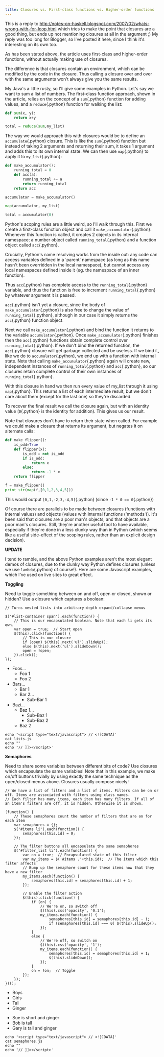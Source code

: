 ```yaml
---
title: Closures vs. First-class functions vs. Higher-order functions
---
```

This is a reply to <a href="http://notes-on-haskell.blogspot.com/2007/02/whats-wrong-with-for-loop.html">http://notes-on-haskell.blogspot.com/2007/02/whats-wrong-with-for-loop.html</a> which tries to make the point that closures are a good thing, but ends up not mentioning closures at all in the argument ;) My reply was too long for Blogger, so I've posted it here, since I think it's interesting on its own too.

As has been stated above, the article uses first-class and higher-order functions, without actually making use of closures.

The difference is that closures contain an environment, which can be modified by the code in the closure. Thus calling a closure over and over with the same arguments won't always give you the same results.

My Java's a little rusty, so I'll give some examples in Python. Let's say we want to sum a list of numbers. The first-class function approach, shown in the article, relies on the concept of a `sum`{.python} function for adding values, and a `reduce`{.python} function for walking the list:

```python
def sum(x, y):
    return x+y

total = reduce(sum,my_list)
```

The way we would approach this with closures would be to define an `accumulate`{.python} closure. This is like the `sum`{.python} function but instead of taking 2 arguments and returning their sum, it takes 1 argument and adds this to its own internal state. We can then use `map`{.python} to apply it to `my_list`{.python}:

```python
def make_accumulator():
    running_total = 0
    def acc(a):
        running_total += a
        return running_total
    return acc

accumulator = make_accumulator()

map(accumulator, my_list)

total = accumulator(0)
```

Python's scoping rules are a little weird, so I'll walk through this. First we create a first-class function object and call it `make_accumulator`{.python}. Whenever this function is called, it creates 2 objects in its internal namespace; a number object called `running_total`{.python} and a function object called `acc`{.python}.

Crucially, Python's name resolving works from the inside out: any code can access variables defined in a 'parent' namespace (as long as this name hasn't been overridden in the local namespace), but cannot access any local namespaces defined inside it (eg. the namespace of an inner function).

Thus `acc`{.python} has complete access to the `running_total`{.python} variable, and thus the function is free to increment `running_total`{.python} by whatever argument it is passed.

`acc`{.python} isn't yet a closure, since the body of `make_accumulator`{.python} is also free to change the value of `running_total`{.python}, although in our case it simply returns the `acc`{.python} function object.

Next we call `make_accumulator`{.python} and bind the function it returns to the variable `accumulator`{.python}. Once `make_accumulator`{.python} finishes then the `acc`{.python} functions obtain complete control over `running_total`{.python}. If we don't bind the returned function, the `acc`{.python} closure will get garbage collected and be useless. If we bind it, like we do to `accumulator`{.python}, we end up with a function with internal state. Note that calling `make_accumulator`{.python} again will create new, independent instances of `running_total`{.python} and `acc`{.python}, so our closures retain complete control of their own instances of `running_total`{.python}.

With this closure in hand we then run every value of my_list through it using `map`{.python}. This returns a list of each intermediate result, but we don't care about them (except for the last one) so they're discarded.

To recover the final result we call the closure again, but with an identity value (`0`{.python} is the identity for addition). This gives us our result.

Note that closures don't have to return their state when called. For example we could make a closure that returns its argument, but negates it on alternate calls:

```python
def make_flipper():
    is_odd=True
    def flipper(x):
        is_odd = not is_odd
        if is_odd:
            return x
        else:
            return -1 * x
    return flipper

f = make_flipper()
print str(map(f,[0,1,2,3,4,5]))
```

This would output `[0,1,-2,3,-4,5]`{.python} (since `-1 * 0 == 0`{.python})

Of course there are parallels to be made between closures (functions with internal values) and objects (values with internal functions ('methods')). It's been said that closures are a poor man's objects, and that objects are a poor man's closures. Still, they're another useful tool to have available, especially if they're done in a less clunky way than in Python (which seems like a useful side-effect of the scoping rules, rather than an explicit design decision).

**UPDATE**

I tend to ramble, and the above Python examples aren't the most elegant demos of closures, due to the clunky way Python defines closures (unless we use `lambda`{.python} of course!). Here are some Javascript examples, which I've used on live sites to great effect.

**Toggling**

Need to toggle something between on and off, open or closed, shown or hidden? Use a closure which captures a boolean:

```{.javascript pipe="tee lists.js"}
// Turns nested lists into arbitrary-depth expand/collapse menus

$('#list-container span').each(function() {
    // This is our encapsulated boolean. Note that each li gets its own.
    var open = true;  // Start open
    $(this).click(function() {
        // This is our closure
        if (open) $(this).next('ul').slideUp();
        else $(this).next('ul').slideDown();
        open = !open;
    }).click();
});
```

<ul id="list-container">
<li>
<span>Foos...</span>
<ul>
<li>
<span>Foo 1</span>
</li>
<li>
<span>Foo 2</span>
</li>
</ul>
</li>
<li>
<span>Bars...</span>
<ul>
<li>
<span>Bar 1</span>
</li>
<li>
<span>Bar 2...</span>
<ul>
<li>
<span>Sub-Bar 1</span>
</li>
</ul>
</ul>
</li>
<li>
<span>Bazi...</span>
<ul>
<li>
<span>Baz 1...</span>
<ul>
<li>
<span>Sub-Baz 1</span>
</li>
<li>
<span>Sub-Baz 2</span>
</li>
</ul>
</li>
<li>
<span>Baz 2</span>
</li>
</ul>
</li>
</ul>

<script src="/js/jquery.js"></script>
<script src="/js/underscore.js"></script>

```{.unwrap pipe="sh | pandoc -f markdown -t json"}
echo '<script type="text/javascript"> // <![CDATA['
cat lists.js
echo ""
echo '// ]]></script>'
```

**Semaphores**

Need to share some variables between different bits of code? Use closures which encapsulate the same variables! Note that in this example, we make on/off buttons trivially by using exactly the same technique as the open/closed menus above. Closures usually compose nicely!

```{.javascript pipe="tee semaphores.js"}
// We have a list of filters and a list of items. Filters can be on or off. Items are associated with filters using class names.
// Each filter has many items, each item has many filters. If all of an item's filters are off, it is hidden. Otherwise it is shown.

(function() {
    // These semaphores count the number of filters that are on for each item
    var semaphores = {};
    $('#items li').each(function() {
        semaphores[this.id] = 0;
    });

    // The filter buttons all encapsulate the same semaphores
    $('#filter_list li').each(function() {
        var on = true;  // Encapsulated state of this filter
        var my_items = $('#items .'+this.id);  // The items which this filter affects
        // Bump up the semaphore count for these items now that they have a new filter
        my_items.each(function() {
            semaphores[this.id] = semaphores[this.id] + 1;
        });

        // Enable the filter action
        $(this).click(function() {
            if (on) {
                // We're on, so switch off
                $(this).css('opacity', '0.1');
                my_items.each(function() {
                    semaphores[this.id] = semaphores[this.id] - 1;
                    if (semaphores[this.id] === 0) $(this).slideUp();
                });
            }
            else {
                // We're off, so switch on
                $(this).css('opacity', '1');
                my_items.each(function() {
                    semaphores[this.id] = semaphores[this.id] + 1;
                    $(this).slideDown();
                });
            }
            on = !on;  // Toggle
        });
    });
})();
```

<ul id="filter_list">
  <li id="boy">Boys</li>
  <li id="girl">Girls</li>
  <li id="tall">Tall</li>
  <li id="ginger">Ginger</li>
</ul>
<ul id="items">
  <li id="item_1" class="ginger girl">Sue is short and ginger</li>
  <li id="item_2" class="tall boy">Bob is tall</li>
  <li id="item_3" class="tall ginger boy">Gary is tall and ginger</li>
</ul>

```{.unwrap pipe="sh | pandoc -f markdown -t json"}
echo '<script type="text/javascript"> // <![CDATA['
cat semaphores.js
echo ""
echo '// ]]></script>'
```
